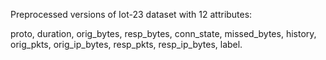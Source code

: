 Preprocessed versions of Iot-23 dataset with 12 attributes:

proto, duration, orig_bytes, resp_bytes, conn_state, missed_bytes, history, 
orig_pkts, orig_ip_bytes, resp_pkts, resp_ip_bytes, label.
